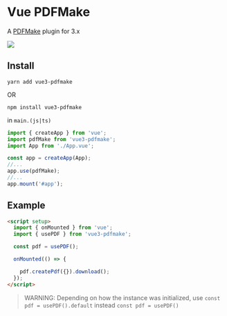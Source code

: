 # Vue PDFMake

A [PDFMake](http://pdfmake.org/#/) plugin for 3.x

<img src="https://img.shields.io/npm/v/vue3-pdfmake?label=&style=for-the-badge" />

## Install

`yarn add vue3-pdfmake`

OR

`npm install vue3-pdfmake`

in `main.(js|ts)`

```js
import { createApp } from 'vue';
import pdfMake from 'vue3-pdfmake';
import App from './App.vue';

const app = createApp(App);
//...
app.use(pdfMake);
//...
app.mount('#app');
```

## Example

```html
<script setup>
  import { onMounted } from 'vue';
  import { usePDF } from 'vue3-pdfmake';

  const pdf = usePDF();

  onMounted(() => {

    pdf.createPdf({}).download();
  });
</script>
```

> WARNING: Depending on how the instance was initialized, use `const pdf = usePDF().default` instead `const pdf = usePDF()`